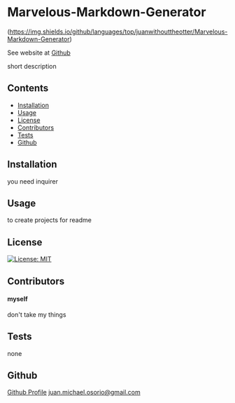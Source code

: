 
# Marvelous-Markdown-Generator
(https://img.shields.io/github/languages/top/juanwithouttheotter/Marvelous-Markdown-Generator)

See website at [Github](https://juanwithouttheotter.github.io/Marvelous-Markdown-Generator/)

short description
## Contents
* [Installation](#Installation)
* [Usage](#Usage)
* [License](#License)
* [Contributors](#Contributors)
* [Tests](#Tests)
* [Github](#Github)

## Installation
you need inquirer
## Usage
to create projects for readme
## License
[![License: MIT](https://img.shields.io/badge/License-MIT-yellow.svg)](https://opensource.org/licenses/MIT)
## Contributors
#### myself
don't take my things
## Tests
none
## Github
[Github Profile](https://github.com/juanwithouttheotter)
juan.michael.osorio@gmail.com
    